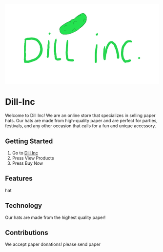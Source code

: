 <img src="images/not-products/logo.png">

# Dill-Inc
Welcome to Dill Inc! We are an online store that specializes in selling paper hats. Our hats are made from high-quality paper and are perfect for parties, festivals, and any other occasion that calls for a fun and unique accessory.

## Getting Started
1. Go to <a href="https://dillinc.us/">Dill Inc</a>
2. Press View Products
3. Press Buy Now

## Features
hat

## Technology
Our hats are made from the highest quality paper!

## Contributions
We accept paper donations! please send paper

